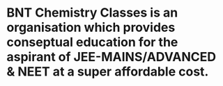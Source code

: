 # BNT Chemistry Classes is an organisation which provides conseptual education for the aspirant of JEE-MAINS/ADVANCED & NEET at a super affordable cost.
